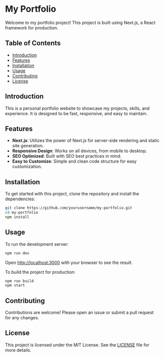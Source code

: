 # My Portfolio

Welcome to my portfolio project! This project is built using Next.js, a React framework for production.

## Table of Contents

- [Introduction](#introduction)
- [Features](#features)
- [Installation](#installation)
- [Usage](#usage)
- [Contributing](#contributing)
- [License](#license)

## Introduction

This is a personal portfolio website to showcase my projects, skills, and experience. It is designed to be fast, responsive, and easy to maintain.

## Features

- **Next.js**: Utilizes the power of Next.js for server-side rendering and static site generation.
- **Responsive Design**: Works on all devices, from mobile to desktop.
- **SEO Optimized**: Built with SEO best practices in mind.
- **Easy to Customize**: Simple and clean code structure for easy customization.

## Installation

To get started with this project, clone the repository and install the dependencies:

```bash
git clone https://github.com/yourusername/my-portfolio.git
cd my-portfolio
npm install
```

## Usage

To run the development server:

```bash
npm run dev
```

Open [http://localhost:3000](http://localhost:3000) with your browser to see the result.

To build the project for production:

```bash
npm run build
npm start
```

## Contributing

Contributions are welcome! Please open an issue or submit a pull request for any changes.

## License

This project is licensed under the MIT License. See the [LICENSE](LICENSE) file for more details.
